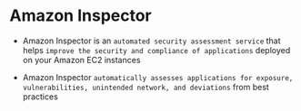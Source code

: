 # Amazon Inspector

- Amazon Inspector is an `automated security assessment service` that helps `improve the security and compliance of applications` deployed on your Amazon EC2 instances

- Amazon Inspector `automatically assesses applications for exposure, vulnerabilities, unintended network, and deviations` from best practices
